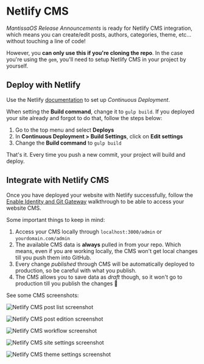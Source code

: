 # Netlify CMS

*MantissaOS Release Announcements* is ready for Netlify CMS integration, which means you can create/edit posts, authors, categories, theme, etc... without touching a line of code!

However, you **can only use this if you're cloning the repo**. In the case you're using the `gem`, you'll need to setup Netlify CMS in your project by yourself.

## Deploy with Netlify

Use the Netlify [documentation](https://www.netlify.com/docs/continuous-deployment/) to set up *Continuous Deployment*.

When setting the **Build command**, change it to `gulp build`. If you deployed your site already and forgot to do that, follow the steps below:

1. Go to the top menu and select **Deploys**
1. In **Continuous Deployment > Build Settings**, click on **Edit settings**
1. Change the **Build command** to `gulp build`

That's it. Every time you push a new commit, your project will build and deploy.

## Integrate with Netlify CMS

Once you have deployed your website with Netlify successfully, follow the [Enable Identity and Git Gateway](https://www.netlifycms.org/docs/add-to-your-site/#enable-identity-and-git-gateway) walkthrough to be able to access your website CMS.

Some important things to keep in mind:

1. Access your CMS locally through `localhost:3000/admin` or `yourdomain.com/admin`
1. The available CMS data is **always** pulled in from your repo. Which means, even if you are working locally, the CMS won't get local changes till you push them into GitHub.
1. Every change *published* through CMS will be automatically deployed to production, so be careful with what you publish.
1. The CMS allows you to save data as *draft* though, so it won't go to production till you publish the changes 🙂

See some CMS screenshots:

![Netlify CMS post list screenshot](https://res.cloudinary.com/dm7h7e8xj/image/upload/v1566479287/netlify-page-1_a0qezm.jpg)

![Netlify CMS post edition screenshot](https://res.cloudinary.com/dm7h7e8xj/image/upload/v1566479287/netlify-page-2_aupygb.jpg)

![Netlify CMS workflow screenshot](https://res.cloudinary.com/dm7h7e8xj/image/upload/v1566479287/netlify-page-3_bj5sks.jpg)

![Netlify CMS site settings screenshot](https://res.cloudinary.com/dm7h7e8xj/image/upload/v1566479287/netlify-page-4_ycfqdp.jpg)

![Netlify CMS theme settings screenshot](https://res.cloudinary.com/dm7h7e8xj/image/upload/v1566479287/netlify-page-5_k6dan9.jpg)
